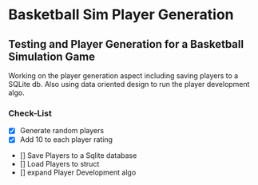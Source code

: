 # Basketball Sim Player Generation
Testing and Player Generation for a Basketball Simulation Game
---
Working on the player generation aspect including saving players to a SQLite db. Also using data oriented design to run the player development algo.

### Check-List
- [x] Generate random players
- [x] Add 10 to each player rating
- [] Save Players to a Sqlite database
- [] Load Players to struct
- [] expand Player Development algo